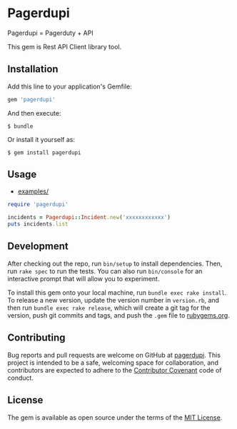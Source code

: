 # Pagerdupi

Pagerdupi = Pagerduty + API

This gem is Rest API Client library tool.

## Installation

Add this line to your application's Gemfile:

```ruby
gem 'pagerdupi'
```

And then execute:

    $ bundle

Or install it yourself as:

    $ gem install pagerdupi

## Usage

* [examples/](examples/)

```ruby
require 'pagerdupi'

incidents = Pagerdupi::Incident.new('xxxxxxxxxxxx')
puts incidents.list
```

## Development

After checking out the repo, run `bin/setup` to install dependencies. Then, run `rake spec` to run the tests. You can also run `bin/console` for an interactive prompt that will allow you to experiment.

To install this gem onto your local machine, run `bundle exec rake install`. To release a new version, update the version number in `version.rb`, and then run `bundle exec rake release`, which will create a git tag for the version, push git commits and tags, and push the `.gem` file to [rubygems.org](https://rubygems.org).

## Contributing

Bug reports and pull requests are welcome on GitHub at [pagerdupi](https://github.com/koudaiii/pagerdupi). This project is intended to be a safe, welcoming space for collaboration, and contributors are expected to adhere to the [Contributor Covenant](http://contributor-covenant.org) code of conduct.

## License

The gem is available as open source under the terms of the [MIT License](http://opensource.org/licenses/MIT).
